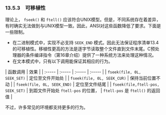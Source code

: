 ### 13.5.3　可移植性

理论上， `fseek()` 和 `ftell()` 应该符合UNIX模型。但是，不同系统存在着差异，有时确实无法做到与UNIX模型一致。因此，ANSI对这些函数降低了要求。下面是一些限制。

+ 在二进制模式中，实现不必支持 `SEEK_END` 模式。因此无法保证程序清单13.4的可移植性。移植性更高的方法是逐字节读取整个文件直到文件末尾。C预处理器的条件编译指令（第16章介绍）提供了一种系统方法来处理这种情况。
+ 在文本模式中，只有以下调用能保证其相应的行为。

| 函数调用 | 效果 |
| :-----  | :-----  | :-----  | :-----  |
| `fseek(file, 0L, SEEK_SET)` | 定位至文件开始处 |
| `fseek(file, 0L, SEEK_CUR)` | 保持当前位置不动 |
| `fseek(file, 0L, SEEK_END)` | 定位至文件结尾 |
| `fseek(file,ftell-pos, SEEK_SET)` | 到距文件开始处 `ftell-pos` 的位置， | `ftell-pos` 是 `ftell()` 的返回值 |

不过，许多常见的环境都支持更多的行为。

